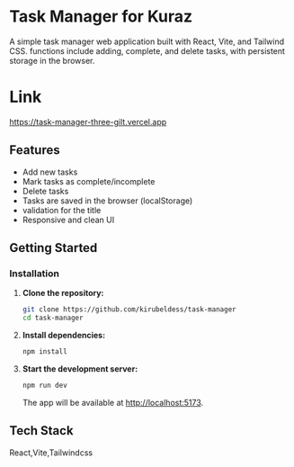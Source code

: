 # Task Manager for Kuraz

A simple task manager web application built with React, Vite, and Tailwind CSS. functions include adding, complete, and delete tasks, with persistent storage in the browser.

# Link

https://task-manager-three-gilt.vercel.app

## Features
- Add new tasks
- Mark tasks as complete/incomplete
- Delete tasks
- Tasks are saved in the browser (localStorage)
- validation for the title
- Responsive and clean UI


## Getting Started


### Installation
1. **Clone the repository:**
   ```bash
   git clone https://github.com/kirubeldess/task-manager
   cd task-manager
   ```
2. **Install dependencies:**
   ```bash
   npm install
   ```
3. **Start the development server:**
   ```bash
   npm run dev
   ```
   The app will be available at [http://localhost:5173](http://localhost:5173).

## Tech Stack
React,Vite,Tailwindcss